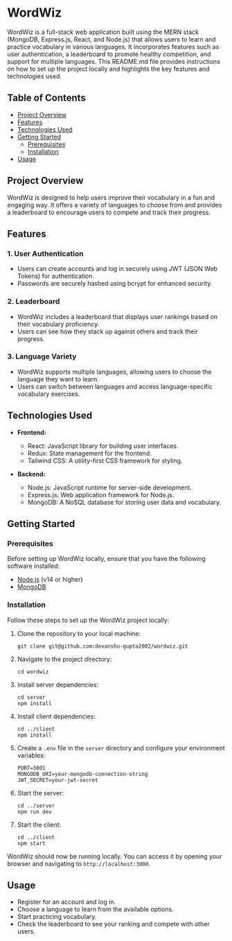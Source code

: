 # WordWiz

WordWiz is a full-stack web application built using the MERN stack (MongoDB, Express.js, React, and Node.js) that allows users to learn and practice vocabulary in various languages. It incorporates features such as user authentication, a leaderboard to promote healthy competition, and support for multiple languages. This README.md file provides instructions on how to set up the project locally and highlights the key features and technologies used.

## Table of Contents
- [Project Overview](#project-overview)
- [Features](#features)
- [Technologies Used](#technologies-used)
- [Getting Started](#getting-started)
  - [Prerequisites](#prerequisites)
  - [Installation](#installation)
- [Usage](#usage)


## Project Overview

WordWiz is designed to help users improve their vocabulary in a fun and engaging way. It offers a variety of languages to choose from and provides a leaderboard to encourage users to compete and track their progress.

## Features

### 1. User Authentication
   - Users can create accounts and log in securely using JWT (JSON Web Tokens) for authentication.
   - Passwords are securely hashed using bcrypt for enhanced security.

### 2. Leaderboard
   - WordWiz includes a leaderboard that displays user rankings based on their vocabulary proficiency.
   - Users can see how they stack up against others and track their progress.

### 3. Language Variety
   - WordWiz supports multiple languages, allowing users to choose the language they want to learn.
   - Users can switch between languages and access language-specific vocabulary exercises.

## Technologies Used

- **Frontend:**
  - React: JavaScript library for building user interfaces.
  - Redux: State management for the frontend.
  - Tailwind CSS: A utility-first CSS framework for styling.

- **Backend:**
  - Node.js: JavaScript runtime for server-side development.
  - Express.js: Web application framework for Node.js.
  - MongoDB: A NoSQL database for storing user data and vocabulary.

## Getting Started

### Prerequisites

Before setting up WordWiz locally, ensure that you have the following software installed:

- [Node.js](https://nodejs.org/) (v14 or higher)
- [MongoDB](https://www.mongodb.com/)

### Installation

Follow these steps to set up the WordWiz project locally:

1. Clone the repository to your local machine:

   ```
   git clone git@github.com:devanshu-gupta2002/wordwiz.git
   ```

2. Navigate to the project directory:

   ```
   cd wordwiz
   ```

3. Install server dependencies:

   ```
   cd server
   npm install
   ```

4. Install client dependencies:

   ```
   cd ../client
   npm install
   ```

5. Create a `.env` file in the `server` directory and configure your environment variables:

   ```
   PORT=3001
   MONGODB_URI=your-mongodb-connection-string
   JWT_SECRET=your-jwt-secret
   ```

6. Start the server:

   ```
   cd ../server
   npm run dev
   ```

7. Start the client:

   ```
   cd ../client
   npm start
   ```

WordWiz should now be running locally. You can access it by opening your browser and navigating to `http://localhost:3000`.

## Usage

- Register for an account and log in.
- Choose a language to learn from the available options.
- Start practicing vocabulary.
- Check the leaderboard to see your ranking and compete with other users.


